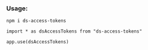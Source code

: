 ### Usage:

`npm i ds-access-tokens`

`import * as dsAccessTokens from "ds-access-tokens"`

`app.use(dsAccessTokens)`